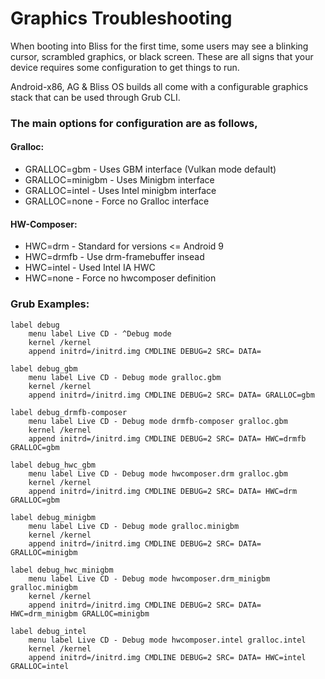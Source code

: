 # Graphics Troubleshooting

When booting into Bliss for the first time, some users may see a blinking cursor, scrambled graphics, or black screen. These are all signs that your device requires some configuration to get things to run. 

Android-x86, AG & Bliss OS builds all come with a configurable graphics stack that can be used through Grub CLI. 

### The main options for configuration are as follows,

#### Gralloc:

* GRALLOC=gbm - Uses GBM  interface \(Vulkan mode default\)
* GRALLOC=minigbm - Uses Minigbm interface
* GRALLOC=intel - Uses Intel minigbm interface
* GRALLOC=none - Force no Gralloc interface

#### HW-Composer:

* HWC=drm - Standard for versions &lt;= Android 9
* HWC=drmfb - Use drm-framebuffer insead
* HWC=intel - Used Intel IA HWC
* HWC=none - Force no hwcomposer definition 

### Grub Examples:

```text
label debug
	menu label Live CD - ^Debug mode
	kernel /kernel
	append initrd=/initrd.img CMDLINE DEBUG=2 SRC= DATA=

label debug_gbm
	menu label Live CD - Debug mode gralloc.gbm
	kernel /kernel
	append initrd=/initrd.img CMDLINE DEBUG=2 SRC= DATA= GRALLOC=gbm

label debug_drmfb-composer
	menu label Live CD - Debug mode drmfb-composer gralloc.gbm
	kernel /kernel
	append initrd=/initrd.img CMDLINE DEBUG=2 SRC= DATA= HWC=drmfb GRALLOC=gbm

label debug_hwc_gbm
	menu label Live CD - Debug mode hwcomposer.drm gralloc.gbm
	kernel /kernel
	append initrd=/initrd.img CMDLINE DEBUG=2 SRC= DATA= HWC=drm GRALLOC=gbm

label debug_minigbm
	menu label Live CD - Debug mode gralloc.minigbm
	kernel /kernel
	append initrd=/initrd.img CMDLINE DEBUG=2 SRC= DATA= GRALLOC=minigbm

label debug_hwc_minigbm
	menu label Live CD - Debug mode hwcomposer.drm_minigbm gralloc.minigbm
	kernel /kernel
	append initrd=/initrd.img CMDLINE DEBUG=2 SRC= DATA= HWC=drm_minigbm GRALLOC=minigbm

label debug_intel
	menu label Live CD - Debug mode hwcomposer.intel gralloc.intel
	kernel /kernel
	append initrd=/initrd.img CMDLINE DEBUG=2 SRC= DATA= HWC=intel GRALLOC=intel
```


